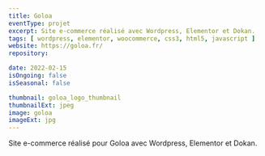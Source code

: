 ```yaml
---
title: Goloa
eventType: projet
excerpt: Site e-commerce réalisé avec Wordpress, Elementor et Dokan.
tags: [ wordpress, elementor, woocommerce, css3, html5, javascript ]
website: https://goloa.fr/
repository:

date: 2022-02-15
isOngoing: false
isSeasonal: false

thumbnail: goloa_logo_thumbnail
thumbnailExt: jpeg
image: goloa
imageExt: jpg
---
```


Site e-commerce réalisé pour Goloa avec Wordpress, Elementor et Dokan.
